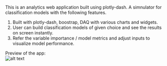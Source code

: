 This is an analytics web application built using plotly-dash. A simnulator for classification models with the following features.

1. Built with plotly-dash, boostrap, DAQ with various charts and widgets.
2. User can build classification models of given choice and see the results on screen instantly.
3. Refer the variable importance / model metrics and adjust inputs to visualize model performance.


Preview of the app:</br>
![alt text](https://github.com/amitvkulkarni/Data-Apps/blob/main/Classification%20Model%20Simulator%20with%20Plotly-Dash/home.png)
